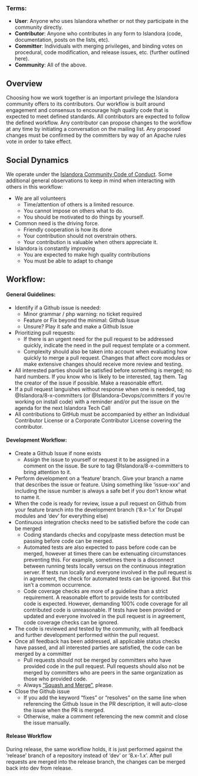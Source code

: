 ### Terms:
- **User**: Anyone who uses Islandora whether or not they participate in the community directly.
- **Contributor**: Anyone who contributes in any form to Islandora (code, documentation, posts on the lists, etc).
- **Committer**: Individuals with merging privileges, and binding votes on procedural, code modification, and release issues, etc. (further outlined here).
- **Community**: All of the above.

## Overview
Choosing how we work together is an important privilege the Islandora community offers to its contributors.  Our workflow is built around engagement and consensus to encourage high quality code that is expected to meet defined standards.  All contributors are expected to follow the defined workflow.  Any contributor can propose changes to the workflow at any time by initiating a conversation on the mailing list.  Any proposed changes must be confirmed by the committers by way of an Apache rules vote in order to take effect.

## Social Dynamics
We operate under the [Islandora Community Code of Conduct](https://www.islandora.ca/code-of-conduct). Some additional general observations to keep in mind when interacting with others in this workflow:

- We are all volunteers
  - Time/attention of others is a limited resource.
  - You cannot impose on others what to do.
  - You should be motivated to do things by yourself.
- Common need is the driving force.
  - Friendly cooperation is how its done
  - Your contribution should not overstrain others.
  - Your contribution is valuable when others appreciate it.
- Islandora is constantly improving
  - You are expected to make high quality contributions
  - You must be able to adapt to change

## Workflow:

#### General Guidelines:
- Identify if a Github issue is needed:
  - Minor grammar / php warning: no ticket required
  - Feature or Fix beyond the minimal: Github Issue
  - Unsure? Play it safe and make a Github Issue
- Prioritizing pull requests:
  - If there is an urgent need for the pull request to be addressed quickly, indicate the need in the pull request template or a comment.
  - Complexity should also be taken into account when evaluating how quickly to merge a pull request. Changes that affect core modules or make extensive changes should receive more review and testing.
- All interested parties should be satisfied before something is merged; no hard numbers. If you know who is likely to be interested, tag them. Tag the creator of the issue if possible. Make a reasonable effort.
- If a pull request languishes without response when one is needed, tag @Islandora/8-x-committers (or @Islandora-Devops/committers if you’re working on install code) with a reminder and/or put the issue on the agenda for the next Islandora Tech Call
- All contributions to GitHub must be accompanied by either an Individual Contributor License or a Corporate Contributor License covering the contributor.

#### Development Workflow:
- Create a Github Issue if none exists
  - Assign the issue to yourself or request it to be assigned in a comment on the issue.  Be sure to tag @Islandora/8-x-committers to bring attention to it.
- Perform development on a ‘feature’ branch.  Give your branch a name that describes the issue or feature.  Using something like ‘issue-xxx‘ and including the issue number is always a safe bet if you don’t know what to name it.
- When the code is ready for review, issue a pull request on Github from your feature branch into the development branch (‘8.x-1.x’ for Drupal modules and ‘dev’ for everything else)
- Continuous integration checks need to be satisfied before the code can be merged
  - Coding standards checks and copy/paste mess detection must be passing before code can be merged.
  - Automated tests are also expected to pass before code can be merged, however at times there can be extenuating circumstances preventing this. For example, sometimes there is a disconnect between running tests locally versus on the continuous integration server. If tests run locally and everyone involved in the pull request is in agreement, the check for automated tests can be ignored. But this isn’t a common occurrence.
  - Code coverage checks are more of a guideline than a strict requirement. A reasonable effort to provide tests for contributed code is expected.  However, demanding 100% code coverage for all contributed code is unreasonable.  If tests have been provided or updated and everyone involved in the pull request is in agreement, code coverage checks can be ignored.
- The code is reviewed and tested by the community, with all feedback and further development performed within the pull request.
- Once all feedback has been addressed, all applicable status checks have passed, and all interested parties are satisfied, the code can be merged by a committer
  - Pull requests should not be merged by committers who have provided code in the pull request.  Pull requests should also not be merged by committers who are peers in the same organization as those who provided code.
  - Always [“Squash and Merge”](https://help.github.com/en/articles/about-pull-request-merges#squash-and-merge-your-pull-request-commits), please.
- Close the Github issue
  - If you add the keyword “fixes” or “resolves” on the same line when referencing the Github Issue in the PR description, it will auto-close the issue when the PR is merged.
  - Otherwise, make a comment referencing the new commit and close the issue manually.

#### Release Workflow

During release, the same workflow holds, it is just performed against the ‘release’ branch of a repository instead of ‘dev’ or ‘8.x-1.x’.  After pull requests are merged into the release branch, the changes can be merged back into dev from release.
